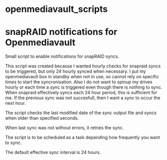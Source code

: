 # openmediavault_scripts
<h1>snapRAID notifications for Openmediavault</h1>
<p>Small script to enable notifications for snapRAID syncs.</p>
<p>This script was created because I wanted hourly checks for snapraid syncs to be triggered, but only 24 hourly synced when necessary. I put my openmediavault box in standby when not in use, so cannot rely on specific times to start the syncronisation. Also I do not want to spinup my drives hourly or each time a sync is triggered even though there is nothing to sync. When snapraid effectively syncs each 24 hour period, this is sufficient for me. If the previous sync was not succesfull, then I want a sync to occur the next hour.</p>
<p>The script checks the last modified date of the sync output file and syncs when older than specified seconds.</p>
<p>When last sync was not without errors, it retries the sync.</p>
<p>The script is to be scheduled as a task depending how frequently you want to sync.</p>
<p>The default effective sync interval is 24 hours.</p>
